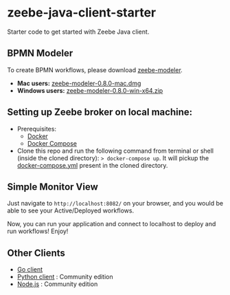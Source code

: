 # zeebe-java-client-starter
Starter code to get started with Zeebe Java client.

## BPMN Modeler
To create BPMN workflows, please download [zeebe-modeler](https://github.com/zeebe-io/zeebe-modeler/releases/tag/v0.8.0).
- **Mac users:** [zeebe-modeler-0.8.0-mac.dmg](https://github.com/zeebe-io/zeebe-modeler/releases/download/v0.8.0/zeebe-modeler-0.8.0-mac.dmg)
- **Windows users:** [zeebe-modeler-0.8.0-win-x64.zip](https://github.com/zeebe-io/zeebe-modeler/releases/download/v0.8.0/zeebe-modeler-0.8.0-win-x64.zip)

## Setting up Zeebe broker on local machine:
- Prerequisites:
  + [Docker](https://docs.docker.com/install/)
  + [Docker Compose](https://docs.docker.com/compose/install/)
- Clone this repo and run the following command from terminal or shell (inside the cloned directory): `> docker-compose up`. It will pickup the [docker-compose.yml](./docker-compose.yml) present in the cloned directory.

## Simple Monitor View
Just navigate to `http://localhost:8082/` on your browser, and you would be able to see your Active/Deployed workflows.

Now, you can run your application and connect to localhost to deploy and run workflows! Enjoy!

## Other Clients
- [Go client](https://github.com/zeebe-io/zeebe/tree/master/clients/go)
- [Python client](https://pypi.org/project/zeebe-grpc/) : Community edition
- [Node.js](https://github.com/CreditSenseAU/zeebe-client-node-js) : Community edition
